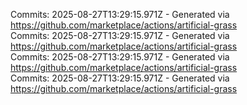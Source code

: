 Commits: 2025-08-27T13:29:15.971Z - Generated via https://github.com/marketplace/actions/artificial-grass
<br>
Commits: 2025-08-27T13:29:15.971Z - Generated via https://github.com/marketplace/actions/artificial-grass
<br>
Commits: 2025-08-27T13:29:15.971Z - Generated via https://github.com/marketplace/actions/artificial-grass
<br>
Commits: 2025-08-27T13:29:15.971Z - Generated via https://github.com/marketplace/actions/artificial-grass
<br>
